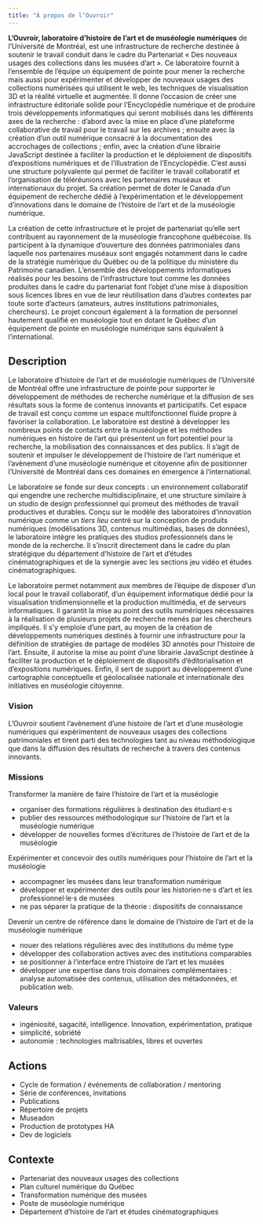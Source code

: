 ```yaml
---
title: "À propos de l’Ouvroir"
---
```


**L’Ouvroir, laboratoire d’histoire de l’art et de muséologie numériques** de l’Université de Montréal, est une infrastructure de recherche destinée à soutenir le travail conduit dans le cadre du Partenariat « Des nouveaux usages des collections dans les musées d’art ». Ce laboratoire fournit à l’ensemble de l’équipe un équipement de pointe pour mener la recherche mais aussi pour expérimenter et développer de nouveaux usages des collections numérisées qui utilisent le web, les techniques de visualisation 3D et la réalité virtuelle et augmentée. Il donne l’occasion de créer une infrastructure éditoriale solide pour l’Encyclopédie numérique et de produire trois développements informatiques qui seront mobilisés dans les différents axes de la recherche : d’abord avec la mise en place d’une plateforme collaborative de travail pour le travail sur les archives ; ensuite avec la création d’un outil numérique consacré à la documentation des accrochages de collections ; enfin, avec la création d’une librairie JavaScript destinée à faciliter la production et le déploiement de dispositifs d’expositions numériques et de l’illustration de l’Encyclopédie. C’est aussi une structure polyvalente qui permet de faciliter le travail collaboratif et l’organisation de téléréunions avec les partenaires muséaux et internationaux du projet. Sa création permet de doter le Canada d’un équipement de recherche dédié à l’expérimentation et le développement d’innovations dans le domaine de l’histoire de l’art et de la muséologie numérique.

La création de cette infrastructure et le projet de partenariat qu’elle sert contribuent au rayonnement de la muséologie francophone québécoise. Ils participent à la dynamique d’ouverture des données patrimoniales dans laquelle nos partenaires muséaux sont engagés notamment dans le cadre de la stratégie numérique du Québec ou de la politique du ministère du Patrimoine canadien. L’ensemble des développements informatiques réalisés pour les besoins de l’infrastructure tout comme les données produites dans le cadre du partenariat font l’objet d’une mise à disposition sous licences libres en vue de leur réutilisation dans d’autres contextes par toute sorte d’acteurs (amateurs, autres institutions patrimoniales, chercheurs). Le projet concourt également à la formation de personnel hautement qualifié en muséologie tout en dotant le Québec d’un équipement de pointe en muséologie numérique sans équivalent à l’international.

## Description

Le laboratoire d’histoire de l’art et de muséologie numériques de l’Université de Montréal offre une infrastructure de pointe pour supporter le développement de méthodes de recherche numérique et la diffusion de ses résultats sous la forme de contenus innovants et participatifs. Cet espace de travail est conçu comme un espace multifonctionnel fluide propre à favoriser la collaboration. Le laboratoire est destiné à développer les nombreux points de contacts entre la muséologie et les méthodes numériques en histoire de l’art qui présentent un fort potentiel pour la recherche, la mobilisation des connaissances et des publics. Il s’agit de soutenir et impulser le développement de l’histoire de l’art numérique et l’avènement d’une muséologie numérique et citoyenne afin de positionner l’Université de Montréal dans ces domaines en émergence à l’international.

Le laboratoire se fonde sur deux concepts : un environnement collaboratif qui engendre une recherche multidisciplinaire, et une structure similaire à un studio de design professionnel qui promeut des méthodes de travail productives et durables. Conçu sur le modèle des laboratoires d’innovation numérique comme un *tiers lieu* centré sur la conception de produits numériques (modélisations 3D, contenus multimédias, bases de données), le laboratoire intègre les pratiques des studios professionnels dans le monde de la recherche. Il s’inscrit directement dans le cadre du plan stratégique du département d’histoire de l’art et d’études cinématographiques et de la synergie avec les sections jeu vidéo et études cinématographiques.

Le laboratoire permet notamment aux membres de l’équipe de disposer d’un local pour le travail collaboratif, d’un équipement informatique dédié pour la visualisation tridimensionnelle et la production multimédia, et de serveurs informatiques. Il garantit la mise au point des outils numériques nécessaires à la réalisation de plusieurs projets de recherche menés par les chercheurs impliqués. Il s’y emploie d’une part, au moyen de la création de développements numériques destinés à fournir une infrastructure pour la définition de stratégies de partage de modèles 3D annotés pour l’histoire de l’art. Ensuite, il autorise la mise au point d’une librairie JavaScript destinée à faciliter la production et le déploiement de dispositifs d’éditorialisation et d’expositions numériques. Enfin, il sert de support au développement d’une cartographie conceptuelle et géolocalisée nationale et internationale des initiatives en muséologie citoyenne.

### Vision

L’Ouvroir soutient l’avènement d’une histoire de l’art et d’une muséologie numériques qui expérimentent de nouveaux usages des collections patrimoniales et tirent parti des technologies tant au niveau méthodologique que dans la diffusion des résultats de recherche à travers des contenus innovants.

<!-- L’Ouvroir est une infrastructure de recherche destinée à soutenir l’avènement d’une histoire de l’art et une muséologie qui tirent pleinement profit du numérique, à la fois comme méthode de recherche et pour la diffusion de ses résultats sous la forme de contenus innovants et participatifs. -->

<!-- Technologies intellectuelles, Partage de connaissance. @todo, simplifier la phrase -->

<!--Lena: proposition reformulée. à retravailler encore. L’Ouvroir est une infrastructure de recherche destinée à soutenir l’avènement d’une histoire de l’art et d’une muséologie pleinement numériques, dans ses méthodes de recherche comme dans la diffusion de ses résultats sous la forme de contenus innovants et participatifs. -->

### Missions

Transformer la manière de faire l’histoire de l’art et la muséologie
- organiser des formations régulières à destination des étudiant·e·s
- publier des ressources méthodologique sur l’histoire de l’art et la muséologie numérique
- développer de nouvelles formes d’écritures de l’histoire de l’art et de la muséologie

Expérimenter et concevoir des outils numériques pour l’histoire de l’art et la muséologie
- accompagner les musées dans leur transformation numérique
- développer et expérimenter des outils pour les historien·ne·s d’art et les professionnel·le·s de musées
- ne pas séparer la pratique de la théorie : dispositifs de connaissance

Devenir un centre de référence dans le domaine de l’histoire de l’art et de la muséologie numérique
- nouer des relations régulières avec des institutions du même type
- développer des collaboration actives avec des institutions comparables
- se positionner à l’interface entre l’histoire de l’art et les musées
- développer une expertise dans trois domaines complémentaires : analyse automatisée des contenus, utilisation des métadonnées, et publication web.

<!-- réduire les redondances "histoire de l’art et la muséologie"-->

<!-- mettre plus d’emphase sur la production de contenus. 3D et minimal computing. -->

### Valeurs
- ingéniosité, sagacité, intelligence. Innovation, expérimentation, pratique
- simplicité, sobriété
- autonomie : technologies maîtrisables, libres et ouvertes

## Actions

- Cycle de formation / événements de collaboration / mentoring
- Série de conférences, invitations
- Publications
- Répertoire de projets
- Museadon
- Production de prototypes HA
- Dev de logiciels

## Contexte

- Partenariat des nouveaux usages des collections
- Plan culturel numérique du Québec
- Transformation numérique des musées
- Poste de muséologie numérique
- Département d’histoire de l’art et études cinématographiques

## <!--Projet-->

<!--Création d’une usine digitale universitaire explorant des dispositifs narratifs--> 

<!--Mettre en place une équipe de recherche pour réfléchir et travailler sur la production de contenus numériques multimédias de vulgarisation scientifique en histoire de l’art.-->

<!--Se positionner face à un discours de médiation trop généralistes, ou pédagogique.-->

<!--Mettre l’accent sur la dimension interactive, l’exploration de nouvelles formes.-->

